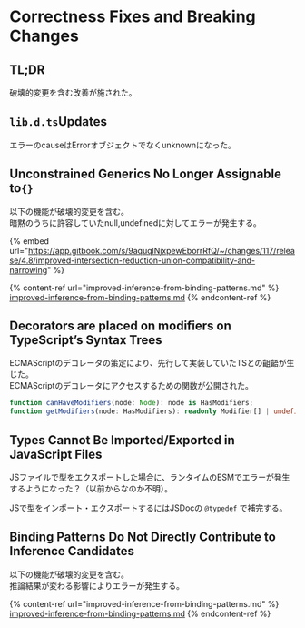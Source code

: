 # Correctness Fixes and Breaking Changes

## TL;DR <a href="#libdts-updates" id="libdts-updates"></a>

破壊的変更を含む改善が施された。

## `lib.d.ts`Updates <a href="#libdts-updates" id="libdts-updates"></a>

エラーのcauseはErrorオブジェクトでなくunknownになった。

## Unconstrained Generics No Longer Assignable to`{}` <a href="#unconstrained-generics-no-longer-assignable-to" id="unconstrained-generics-no-longer-assignable-to"></a>

以下の機能が破壊的変更を含む。\
暗黙のうちに許容していたnull,undefinedに対してエラーが発生する。

{% embed url="https://app.gitbook.com/s/9aquqlNjxpewEborrRfQ/~/changes/117/release/4.8/improved-intersection-reduction-union-compatibility-and-narrowing" %}

{% content-ref url="improved-inference-from-binding-patterns.md" %}
[improved-inference-from-binding-patterns.md](improved-inference-from-binding-patterns.md)
{% endcontent-ref %}

## Decorators are placed on modifiers on TypeScript’s Syntax Trees

ECMAScriptのデコレータの策定により、先行して実装していたTSとの齟齬が生じた。\
ECMAScriptのデコレータにアクセスするための関数が公開された。

```typescript
function canHaveModifiers(node: Node): node is HasModifiers;
function getModifiers(node: HasModifiers): readonly Modifier[] | undefined;
```

## Types Cannot Be Imported/Exported in JavaScript Files

JSファイルで型をエクスポートした場合に、ランタイムのESMでエラーが発生するようになった？（以前からなのか不明）。

JSで型をインポート・エクスポートするにはJSDocの `@typedef` で補完する。

## Binding Patterns Do Not Directly Contribute to Inference Candidates <a href="#binding-patterns-do-not-directly-contribute-to-inference-candidates" id="binding-patterns-do-not-directly-contribute-to-inference-candidates"></a>

以下の機能が破壊的変更を含む。\
推論結果が変わる影響によりエラーが発生する。

{% content-ref url="improved-inference-from-binding-patterns.md" %}
[improved-inference-from-binding-patterns.md](improved-inference-from-binding-patterns.md)
{% endcontent-ref %}

